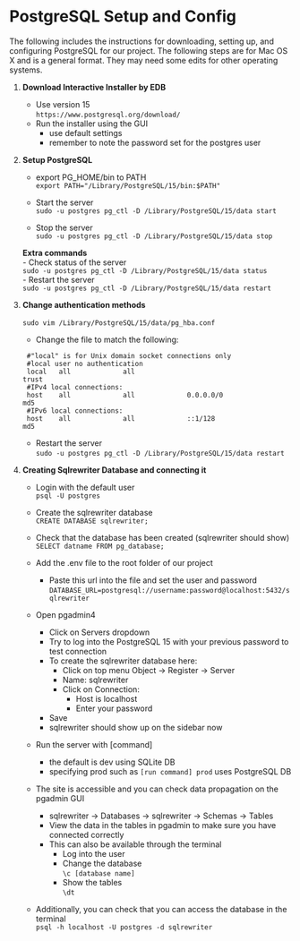 # PostgreSQL Setup and Config
The following includes the instructions for downloading, setting up, and configuring PostgreSQL for our project. The following steps are for Mac OS X and is a general format. They may need some edits for other operating systems.

1. **Download Interactive Installer by EDB**
    - Use version 15 <br/>
    ```https://www.postgresql.org/download/```
    - Run the installer using the GUI
        - use default settings
        - remember to note the password set for the postgres user
          
2. **Setup PostgreSQL**
    - export PG_HOME/bin to PATH  <br/>
    ```export PATH="/Library/PostgreSQL/15/bin:$PATH"```

    - Start the server <br/>
    ```sudo -u postgres pg_ctl -D /Library/PostgreSQL/15/data start```
    - Stop the server  <br/>
    ```sudo -u postgres pg_ctl -D /Library/PostgreSQL/15/data stop```

    **Extra commands** <br/>
        - Check status of the server  <br/>
        ```sudo -u postgres pg_ctl -D /Library/PostgreSQL/15/data status``` <br/>
        - Restart the server <br/>
        ```sudo -u postgres pg_ctl -D /Library/PostgreSQL/15/data restart```
   

3. **Change authentication methods** <br/> <br/>
    ```sudo vim /Library/PostgreSQL/15/data/pg_hba.conf```
   
    - Change the file to match the following: <br/>
   ```
    #"local" is for Unix domain socket connections only
    #local user no authentication
    local   all             all                                     trust
    #IPv4 local connections:
    host    all             all             0.0.0.0/0               md5
    #IPv6 local connections:
    host    all             all             ::1/128                 md5
   ```
   - Restart the server <br/>
     ```sudo -u postgres pg_ctl -D /Library/PostgreSQL/15/data restart```

4. **Creating Sqlrewriter Database and connecting it** <br/>
    - Login with the default user <br/>
    ```psql -U postgres```
    - Create the sqlrewriter database <br/>
    ```CREATE DATABASE sqlrewriter;```
    - Check that the database has been created (sqlrewriter should show) <br/>
    ```SELECT datname FROM pg_database;```
    - Add the .env file to the root folder of our project <br/>
        - Paste this url into the file and set the user and password<br/>
        ```DATABASE_URL=postgresql://username:password@localhost:5432/sqlrewriter```
    - Open pgadmin4
        - Click on Servers dropdown
        - Try to log into the PostgreSQL 15 with your previous password to test connection
        - To create the sqlrewriter database here:
            - Click on top menu Object -> Register -> Server
            - Name: sqlrewriter
            - Click on Connection:
                - Host is localhost
                - Enter your password
        - Save
        - sqlrewriter should show up on the sidebar now
    - Run the server with [command]
        - the default is dev using SQLite DB
        - specifying prod such as ```[run command] prod``` uses PostgreSQL DB
    - The site is accessible and you can check data propagation on the pgadmin GUI
        - sqlrewriter -> Databases -> sqlrewriter -> Schemas -> Tables
        - View the data in the tables in pgadmin to make sure you have connected correctly
        - This can also be available through the terminal
            - Log into the user
            - Change the database <br/>
            ```\c [database name]```
            - Show the tables <br/>
            ```\dt```

    - Additionally, you can check that you can access the database in the terminal <br/>
    ```psql -h localhost -U postgres -d sqlrewriter```
